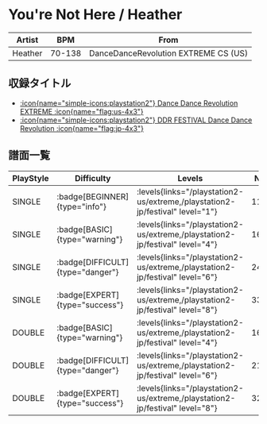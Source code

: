 # You're Not Here / Heather

|Artist|BPM|From|
|------|---|----|
|Heather|70-138|DanceDanceRevolution EXTREME CS (US)|

## 収録タイトル

- [:icon{name="simple-icons:playstation2"} Dance Dance Revolution EXTREME :icon{name="flag:us-4x3"}](/playstation2-us/extreme)
- [:icon{name="simple-icons:playstation2"} DDR FESTIVAL Dance Dance Revolution :icon{name="flag:jp-4x3"}](/playstation2-jp/festival)

## 譜面一覧

|PlayStyle|Difficulty|Levels|Notes|Movie|
|---------|----------|------|-----|-----|
|SINGLE| :badge[BEGINNER]{type="info"}| :levels{links="/playstation2-us/extreme,/playstation2-jp/festival" level="1"}|119/0||
|SINGLE| :badge[BASIC]{type="warning"}| :levels{links="/playstation2-us/extreme,/playstation2-jp/festival" level="4"}|169/9||
|SINGLE| :badge[DIFFICULT]{type="danger"}| :levels{links="/playstation2-us/extreme,/playstation2-jp/festival" level="6"}|246/16||
|SINGLE| :badge[EXPERT]{type="success"}| :levels{links="/playstation2-us/extreme,/playstation2-jp/festival" level="8"}|331/28||
|DOUBLE| :badge[BASIC]{type="warning"}| :levels{links="/playstation2-us/extreme,/playstation2-jp/festival" level="4"}|163/7||
|DOUBLE| :badge[DIFFICULT]{type="danger"}| :levels{links="/playstation2-us/extreme,/playstation2-jp/festival" level="6"}|213/4||
|DOUBLE| :badge[EXPERT]{type="success"}| :levels{links="/playstation2-us/extreme,/playstation2-jp/festival" level="8"}|329/11||
